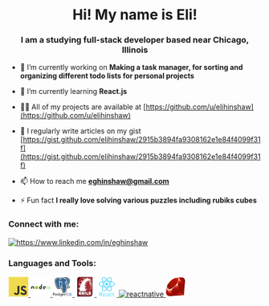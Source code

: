 <h1 align="center">Hi! My name is Eli!</h1>
<h3 align="center">I am a studying full-stack developer based near Chicago, Illinois</h3>

- 🔭 I’m currently working on **Making a task manager, for sorting and organizing different todo lists for personal projects**

- 🌱 I’m currently learning **React.js**

- 👨‍💻 All of my projects are available at [https://github.com/u/elihinshaw](https://github.com/u/elihinshaw)

- 📝 I regularly write articles on my gist [https://gist.github.com/elihinshaw/2915b3894fa9308162e1e84f4099f31f](https://gist.github.com/elihinshaw/2915b3894fa9308162e1e84f4099f31f)

- 📫 How to reach me **eghinshaw@gmail.com**

- ⚡ Fun fact **I really love solving various puzzles including rubiks cubes**

<h3 align="left">Connect with me:</h3>
<p align="left">
<a href="https://linkedin.com/in/https://www.linkedin.com/in/eghinshaw" target="blank"><img align="center" src="https://raw.githubusercontent.com/rahuldkjain/github-profile-readme-generator/master/src/images/icons/Social/linked-in-alt.svg" alt="https://www.linkedin.com/in/eghinshaw" height="30" width="40" /></a>
</p>

<h3 align="left">Languages and Tools:</h3>
<p align="left"> <a href="https://developer.mozilla.org/en-US/docs/Web/JavaScript" target="_blank" rel="noreferrer"> <img src="https://raw.githubusercontent.com/devicons/devicon/master/icons/javascript/javascript-original.svg" alt="javascript" width="40" height="40"/> </a> <a href="https://nodejs.org" target="_blank" rel="noreferrer"> <img src="https://raw.githubusercontent.com/devicons/devicon/master/icons/nodejs/nodejs-original-wordmark.svg" alt="nodejs" width="40" height="40"/> </a> <a href="https://www.postgresql.org" target="_blank" rel="noreferrer"> <img src="https://raw.githubusercontent.com/devicons/devicon/master/icons/postgresql/postgresql-original-wordmark.svg" alt="postgresql" width="40" height="40"/> </a> <a href="https://rubyonrails.org" target="_blank" rel="noreferrer"> <img src="https://raw.githubusercontent.com/devicons/devicon/master/icons/rails/rails-original-wordmark.svg" alt="rails" width="40" height="40"/> </a> <a href="https://reactjs.org/" target="_blank" rel="noreferrer"> <img src="https://raw.githubusercontent.com/devicons/devicon/master/icons/react/react-original-wordmark.svg" alt="react" width="40" height="40"/> </a> <a href="https://reactnative.dev/" target="_blank" rel="noreferrer"> <img src="https://reactnative.dev/img/header_logo.svg" alt="reactnative" width="40" height="40"/> </a> <a href="https://www.ruby-lang.org/en/" target="_blank" rel="noreferrer"> <img src="https://raw.githubusercontent.com/devicons/devicon/master/icons/ruby/ruby-original.svg" alt="ruby" width="40" height="40"/> </a> </p>
